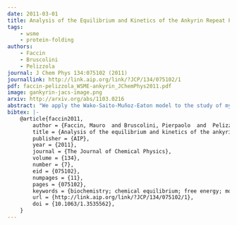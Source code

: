 ```yaml
---
date: 2011-03-01
title: Analysis of the Equilibrium and Kinetics of the Ankyrin Repeat Protein Myotrophin
tags: 
    - wsme
    - protein-folding
authors:
    - Faccin
    - Bruscolini
    - Pelizzola
journal: J Chem Phys 134:075102 (2011)
journallink: http://link.aip.org/link/?JCP/134/075102/1
pdf: faccin-pelizzola_WSME-ankyrin_JChemPhys2011.pdf
image: gankyrin-jacs-image.png
arxiv: http://arxiv.org/abs/1103.0216
abstract: "We apply the Wako-Saito-Muñoz-Eaton model to the study of myotrophin, a small ankyrin repeat protein, whose folding equilibrium and kinetics have been recently characterized experimentally. The model, which is a native-centric with binary variables, provides a finer microscopic detail than the Ising model that has been recently applied to some different repeat proteins, while being still amenable for an exact solution. In partial agreement with the experiments, our results reveal a weakly three-state equilibrium and a two-state-like kinetics of the wild-type protein despite the presence of a nontrivial free-energy profile. These features appear to be related to a careful “design” of the free-energy landscape, so that mutations can alter this picture, stabilizing some intermediates and changing the position of the rate-limiting step. Also, the experimental findings of two alternative pathways, an N-terminal and a C-terminal one, are qualitatively confirmed, even if the variations in the rates upon the experimental mutations cannot be quantitatively reproduced. Interestingly, the folding and unfolding pathways appear to be different, even if closely related: a property that is not generally considered in the phenomenological interpretation of the experimental data."
bibtex: |-
    @article{faccin2011,
        author = {Faccin, Mauro  and Bruscolini, Pierpaolo  and  Pelizzola, Alessandro},
        title = {Analysis of the equilibrium and kinetics of the ankyrin repeat protein myotrophin},
        publisher = {AIP},
        year = {2011},
        journal = {The Journal of Chemical Physics},
        volume = {134},
        number = {7},
        eid = {075102},
        numpages = {11},
        pages = {075102},
        keywords = {biochemistry; chemical equilibrium; free energy; molecular biophysics; proteins; reaction kinetics theory},
        url = {http://link.aip.org/link/?JCP/134/075102/1},
        doi = {10.1063/1.3535562},
    }
---
```


